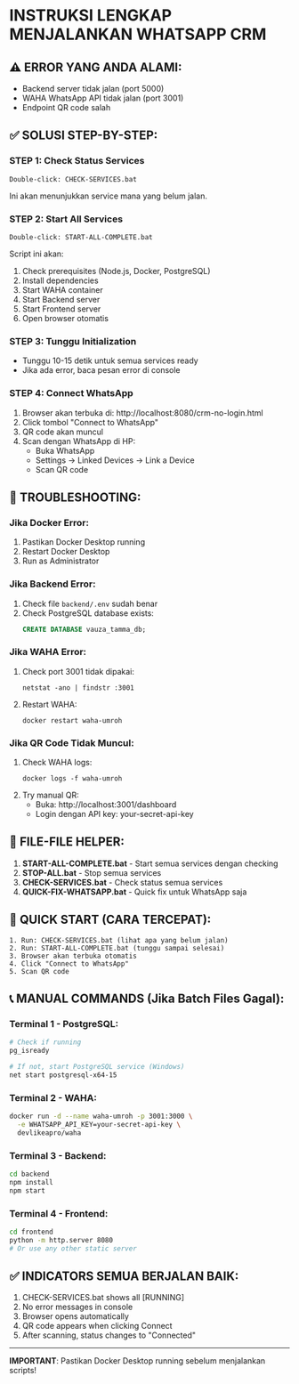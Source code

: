# INSTRUKSI LENGKAP MENJALANKAN WHATSAPP CRM

## ⚠️ ERROR YANG ANDA ALAMI:
- Backend server tidak jalan (port 5000)
- WAHA WhatsApp API tidak jalan (port 3001)
- Endpoint QR code salah

## ✅ SOLUSI STEP-BY-STEP:

### STEP 1: Check Status Services
```
Double-click: CHECK-SERVICES.bat
```
Ini akan menunjukkan service mana yang belum jalan.

### STEP 2: Start All Services
```
Double-click: START-ALL-COMPLETE.bat
```

Script ini akan:
1. Check prerequisites (Node.js, Docker, PostgreSQL)
2. Install dependencies
3. Start WAHA container
4. Start Backend server
5. Start Frontend server
6. Open browser otomatis

### STEP 3: Tunggu Initialization
- Tunggu 10-15 detik untuk semua services ready
- Jika ada error, baca pesan error di console

### STEP 4: Connect WhatsApp
1. Browser akan terbuka di: http://localhost:8080/crm-no-login.html
2. Click tombol "Connect to WhatsApp"
3. QR code akan muncul
4. Scan dengan WhatsApp di HP:
   - Buka WhatsApp
   - Settings → Linked Devices → Link a Device
   - Scan QR code

## 🔧 TROUBLESHOOTING:

### Jika Docker Error:
1. Pastikan Docker Desktop running
2. Restart Docker Desktop
3. Run as Administrator

### Jika Backend Error:
1. Check file `backend/.env` sudah benar
2. Check PostgreSQL database exists:
   ```sql
   CREATE DATABASE vauza_tamma_db;
   ```

### Jika WAHA Error:
1. Check port 3001 tidak dipakai:
   ```
   netstat -ano | findstr :3001
   ```
2. Restart WAHA:
   ```
   docker restart waha-umroh
   ```

### Jika QR Code Tidak Muncul:
1. Check WAHA logs:
   ```
   docker logs -f waha-umroh
   ```
2. Try manual QR:
   - Buka: http://localhost:3001/dashboard
   - Login dengan API key: your-secret-api-key

## 📁 FILE-FILE HELPER:

1. **START-ALL-COMPLETE.bat** - Start semua services dengan checking
2. **STOP-ALL.bat** - Stop semua services
3. **CHECK-SERVICES.bat** - Check status semua services
4. **QUICK-FIX-WHATSAPP.bat** - Quick fix untuk WhatsApp saja

## 🎯 QUICK START (CARA TERCEPAT):

```
1. Run: CHECK-SERVICES.bat (lihat apa yang belum jalan)
2. Run: START-ALL-COMPLETE.bat (tunggu sampai selesai)
3. Browser akan terbuka otomatis
4. Click "Connect to WhatsApp" 
5. Scan QR code
```

## 📞 MANUAL COMMANDS (Jika Batch Files Gagal):

### Terminal 1 - PostgreSQL:
```bash
# Check if running
pg_isready

# If not, start PostgreSQL service (Windows)
net start postgresql-x64-15
```

### Terminal 2 - WAHA:
```bash
docker run -d --name waha-umroh -p 3001:3000 \
  -e WHATSAPP_API_KEY=your-secret-api-key \
  devlikeapro/waha
```

### Terminal 3 - Backend:
```bash
cd backend
npm install
npm start
```

### Terminal 4 - Frontend:
```bash
cd frontend
python -m http.server 8080
# Or use any other static server
```

## ✅ INDICATORS SEMUA BERJALAN BAIK:

1. CHECK-SERVICES.bat shows all [RUNNING]
2. No error messages in console
3. Browser opens automatically
4. QR code appears when clicking Connect
5. After scanning, status changes to "Connected"

---

**IMPORTANT**: Pastikan Docker Desktop running sebelum menjalankan scripts!